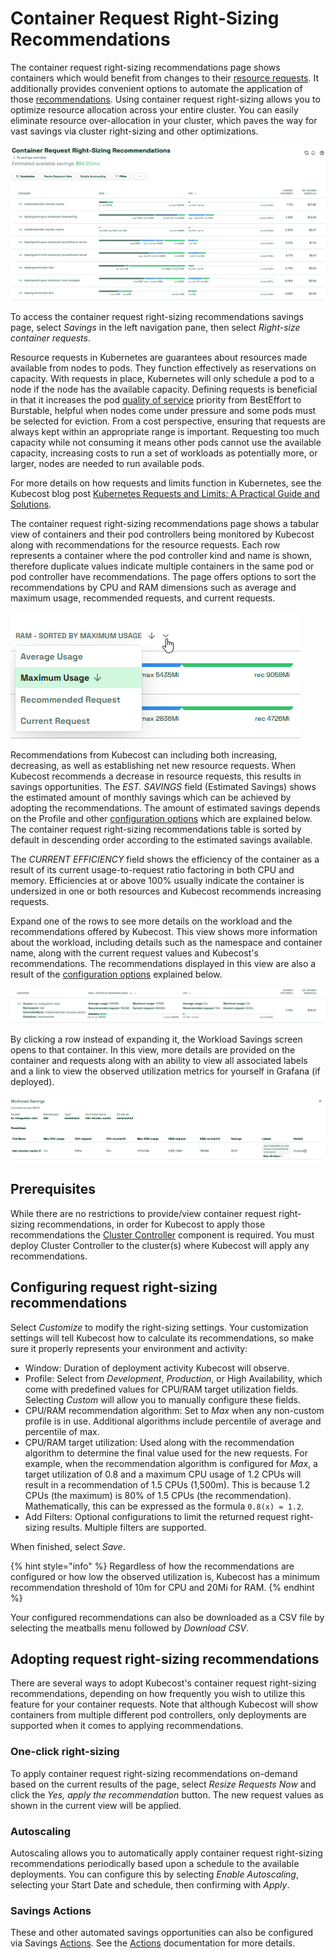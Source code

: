 # Container Request Right-Sizing Recommendations

The container request right-sizing recommendations page shows containers which would benefit from changes to their [resource requests](https://kubernetes.io/docs/concepts/configuration/manage-resources-containers/#requests-and-limits). It additionally provides convenient options to automate the application of those [recommendations](/apis/savings-apis/api-request-right-sizing-v2.md). Using container request right-sizing allows you to optimize resource allocation across your entire cluster. You can easily eliminate resource over-allocation in your cluster, which paves the way for vast savings via cluster right-sizing and other optimizations.

![Container Request Right-Sizing Recommendations dashboard](/images/crss.png)

To access the container request right-sizing recommendations savings page, select _Savings_ in the left navigation pane, then select _Right-size container requests_.

Resource requests in Kubernetes are guarantees about resources made available from nodes to pods. They function effectively as reservations on capacity. With requests in place, Kubernetes will only schedule a pod to a node if the node has the available capacity. Defining requests is beneficial in that it increases the pod [quality of service](https://kubernetes.io/docs/concepts/workloads/pods/pod-qos) priority from BestEffort to Burstable, helpful when nodes come under pressure and some pods must be selected for eviction. From a cost perspective, ensuring that requests are always kept within an appropriate range is important. Requesting too much capacity while not consuming it means other pods cannot use the available capacity, increasing costs to run a set of workloads as potentially more, or larger, nodes are needed to run available pods.

For more details on how requests and limits function in Kubernetes, see the Kubecost blog post [Kubernetes Requests and Limits: A Practical Guide and Solutions](https://blog.kubecost.com/blog/requests-and-limits/).

The container request right-sizing recommendations page shows a tabular view of containers and their pod controllers being monitored by Kubecost along with recommendations for the resource requests. Each row represents a container where the pod controller kind and name is shown, therefore duplicate values indicate multiple containers in the same pod or pod controller have recommendations. The page offers options to sort the recommendations by CPU and RAM dimensions such as average and maximum usage, recommended requests, and current requests.

![RAM and CPU offer sort options based on various dimensions](/images/crss-ram-sort.png)

Recommendations from Kubecost can including both increasing, decreasing, as well as establishing net new resource requests. When Kubecost recommends a decrease in resource requests, this results in savings opportunities. The _EST. SAVINGS_ field (Estimated Savings) shows the estimated amount of monthly savings which can be achieved by adopting the recommendations. The amount of estimated savings depends on the Profile and other [configuration options](#configuring-request-right-sizing-recommendations) which are explained below. The container request right-sizing recommendations table is sorted by default in descending order according to the estimated savings available.

The _CURRENT EFFICIENCY_ field shows the efficiency of the container as a result of its current usage-to-request ratio factoring in both CPU and memory. Efficiencies at or above 100% usually indicate the container is undersized in one or both resources and Kubecost recommends increasing requests.

Expand one of the rows to see more details on the workload and the recommendations offered by Kubecost. This view shows more information about the workload, including details such as the namespace and container name, along with the current request values and Kubecost's recommendations. The recommendations displayed in this view are also a result of the [configuration options](#configuring-request-right-sizing-recommendations) explained below.

![Detailed view of a container where Kubecost has a recommendation](/images/crss-expand.png)

By clicking a row instead of expanding it, the Workload Savings screen opens to that container. In this view, more details are provided on the container and requests along with an ability to view all associated labels and a link to view the observed utilization metrics for yourself in Grafana (if deployed).

![Detailed view of a container where Kubecost has a recommendation](/images/crss-workload-savings.png)

## Prerequisites

While there are no restrictions to provide/view container request right-sizing recommendations, in order for Kubecost to apply those recommendations the [Cluster Controller](/install-and-configure/advanced-configuration/controller/cluster-controller.md) component is required. You must deploy Cluster Controller to the cluster(s) where Kubecost will apply any recommendations.

## Configuring request right-sizing recommendations

Select _Customize_ to modify the right-sizing settings. Your customization settings will tell Kubecost how to calculate its recommendations, so make sure it properly represents your environment and activity:

* Window: Duration of deployment activity Kubecost will observe.
* Profile: Select from _Development_, _Production_, or High Availability, which come with predefined values for CPU/RAM target utilization fields. Selecting _Custom_ will allow you to manually configure these fields.
* CPU/RAM recommendation algorithm: Set to _Max_ when any non-custom profile is in use. Additional algorithms include percentile of average and percentile of max.
* CPU/RAM target utilization: Used along with the recommendation algorithm to determine the final value used for the new requests. For example, when the recommendation algorithm is configured for _Max_, a target utilization of 0.8 and a maximum CPU usage of 1.2 CPUs will result in a recommendation of 1.5 CPUs (1,500m). This is because 1.2 CPUs (the maximum) is 80% of 1.5 CPUs (the recommendation). Mathematically, this can be expressed as the formula `0.8(x) = 1.2`.
* Add Filters: Optional configurations to limit the returned request right-sizing results. Multiple filters are supported.

When finished, select _Save_.

{% hint style="info" %}
Regardless of how the recommendations are configured or how low the observed utilization is, Kubecost has a minimum recommendation threshold of 10m for CPU and 20Mi for RAM.
{% endhint %}

Your configured recommendations can also be downloaded as a CSV file by selecting the meatballs menu followed by _Download CSV_.

## Adopting request right-sizing recommendations

There are several ways to adopt Kubecost's container request right-sizing recommendations, depending on how frequently you wish to utilize this feature for your container requests. Note that although Kubecost will show containers from multiple different pod controllers, only deployments are supported when it comes to applying recommendations.

### One-click right-sizing

To apply container request right-sizing recommendations on-demand based on the current results of the page, select _Resize Requests Now_ and click the _Yes, apply the recommendation_ button. The new request values as shown in the current view will be applied.

### Autoscaling

Autoscaling allows you to automatically apply container request right-sizing recommendations periodically based upon a schedule to the available deployments. You can configure this by selecting _Enable Autoscaling_, selecting your Start Date and schedule, then confirming with _Apply_.

### Savings Actions

These and other automated savings opportunities can also be configured via Savings [Actions](savings-actions.md). See the [Actions](savings-actions.md) documentation for more details.
